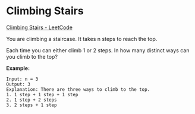 # Climbing Stairs

[Climbing Stairs - LeetCode](https://leetcode.com/problems/climbing-stairs/description/)

You are climbing a staircase. It takes n steps to reach the top.

Each time you can either climb 1 or 2 steps. In how many distinct ways can you climb to the top?

**Example:**

```text
Input: n = 3
Output: 3
Explanation: There are three ways to climb to the top.
1. 1 step + 1 step + 1 step
2. 1 step + 2 steps
3. 2 steps + 1 step
```